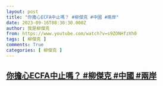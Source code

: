 ```yaml
---
layout: post
title: "你擔心ECFA中止嗎？ #柳傑克 #中國 #兩岸"
date: 2023-09-16T08:30:30.000Z
author: 我是柳傑克
from: https://www.youtube.com/watch?v=s9ZONHfzXh0
tags: [ 柳傑克 ]
comments: True
categories: [ 柳傑克 ]
---
```

<!--1694853030000-->
[你擔心ECFA中止嗎？ #柳傑克 #中國 #兩岸](https://www.youtube.com/watch?v=s9ZONHfzXh0)
------

<div>

</div>
